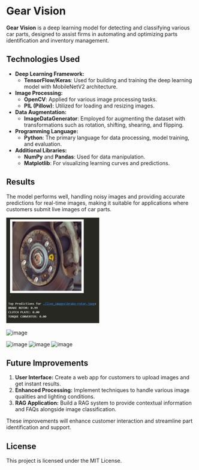 # Gear Vision

**Gear Vision** is a deep learning model for detecting and classifying various car parts, designed to assist firms in automating and optimizing parts identification and inventory management.

## Technologies Used

- **Deep Learning Framework:**
  - **TensorFlow/Keras**: Used for building and training the deep learning model with MobileNetV2 architecture.
- **Image Processing:**
  - **OpenCV**: Applied for various image processing tasks.
  - **PIL (Pillow)**: Utilized for loading and resizing images.
- **Data Augmentation:**
  - **ImageDataGenerator**: Employed for augmenting the dataset with transformations such as rotation, shifting, shearing, and flipping.
- **Programming Language:**
  - **Python**: The primary language for data processing, model training, and evaluation.
- **Additional Libraries:**
  - **NumPy** and **Pandas**: Used for data manipulation.
  - **Matplotlib**: For visualizing learning curves and predictions.

## Results

The model performs well, handling noisy images and providing accurate predictions for real-time images, making it suitable for applications where customers submit live images of car parts.

![Description](live_images/brakeRotor.png)

![image](https://github.com/user-attachments/assets/a666b260-5e5d-422c-a35f-f676842ffc53)


![image](https://github.com/user-attachments/assets/6cc8bdcd-9a35-4b91-89c7-e82aec15e94b)
![image](https://github.com/user-attachments/assets/a5a3e639-b47f-46d7-90b6-505804956904) 
![image](https://github.com/user-attachments/assets/2c537c81-2188-47d4-bcaf-c8f18acccb29)

## Future Improvements

1. **User Interface:** Create a web app for customers to upload images and get instant results.
2. **Enhanced Processing:** Implement techniques to handle various image qualities and lighting conditions.
3. **RAG Application:** Build a RAG system to provide contextual information and FAQs alongside image classification.

These improvements will enhance customer interaction and streamline part identification and support.

## License

This project is licensed under the MIT License.

